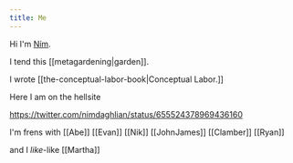 ```yaml
---
title: Me
---
```


Hi I'm [Ním](http://nimdaghlian.com).

I tend this [[metagardening|garden]].

I wrote [[the-conceptual-labor-book|Conceptual Labor.]]

<!-- end excerpt -->

Here I am on the hellsite

https://twitter.com/nimdaghlian/status/655524378969436160



I'm frens with [[Abe]] [[Evan]] [[Nik]] [[JohnJames]] [[Clamber]] [[Ryan]]

and I *like*-like [[Martha]]
